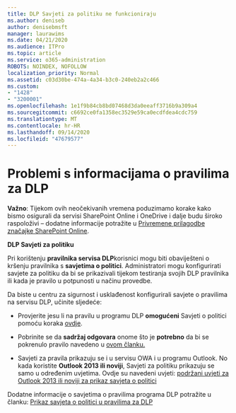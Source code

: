 ```yaml
---
title: DLP Savjeti za politiku ne funkcioniraju
ms.author: deniseb
author: denisebmsft
manager: laurawims
ms.date: 04/21/2020
ms.audience: ITPro
ms.topic: article
ms.service: o365-administration
ROBOTS: NOINDEX, NOFOLLOW
localization_priority: Normal
ms.assetid: c03d30be-474a-4a34-b3c0-240eb2a2c466
ms.custom:
- "1428"
- "3200001"
ms.openlocfilehash: 1e1f9b84cb8bd07468d3da0eeaff3716b9a309a4
ms.sourcegitcommit: c6692ce0fa1358ec3529e59ca0ecdfdea4cdc759
ms.translationtype: MT
ms.contentlocale: hr-HR
ms.lasthandoff: 09/14/2020
ms.locfileid: "47679577"
---
```

# <a name="dlp-policy-tip-issues"></a>Problemi s informacijama o pravilima za DLP

**Važno**: Tijekom ovih neočekivanih vremena poduzimamo korake kako bismo osigurali da servisi SharePoint Online i OneDrive i dalje budu široko raspoloživi – dodatne informacije potražite u [Privremene prilagodbe značajke SharePoint Online](https://aka.ms/ODSPAdjustments).

**DLP Savjeti za politiku**

Pri korištenju **pravilnika servisa DLP**korisnici mogu biti obaviješteni o kršenju pravilnika s **savjetima o politici**. Administratori mogu konfigurirati savjete za politiku da bi se prikazivali tijekom testiranja svojih DLP pravilnika ili kada je pravilo u potpunosti u načinu provedbe.
  
Da biste u centru za sigurnost i usklađenost konfigurirali savjete o pravilima na servisu DLP, učinite sljedeće:
  
- Provjerite jesu li na pravilu u programu DLP **omogućeni** Savjeti o politici pomoću koraka [ovdje](https://docs.microsoft.com/microsoft-365/compliance/use-notifications-and-policy-tips).

- Pobrinite se da **sadržaj odgovara** onome što je **potrebno** da bi se pokrenulo pravilo navedeno u [ovom članku.](https://docs.microsoft.com/microsoft-365/compliance/sensitive-information-type-entity-definitions)

- Savjeti za pravila prikazuju se i u servisu OWA i u programu Outlook. No kada koristite **Outlook 2013 ili noviji**, Savjeti za politiku prikazuju se samo u određenim uvjetima. Ovdje su navedeni uvjeti: [podržani uvjeti za Outlook 2013 ili noviji za prikaz savjeta o politici](https://docs.microsoft.com/microsoft-365/compliance/use-notifications-and-policy-tips)

Dodatne informacije o savjetima o pravilima programa DLP potražite u članku: [Prikaz savjeta o politici u pravilima za DLP](https://docs.microsoft.com/microsoft-365/compliance/use-notifications-and-policy-tips)
  
